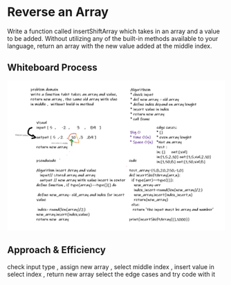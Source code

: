 # Reverse an Array
<!-- Description of the challenge -->
Write a function called insertShiftArray which takes in an array and a value to be added. Without utilizing any of the built-in methods available to your language, return an array with the new value added at the middle index.

## Whiteboard Process
<!-- Embedded whiteboard image -->
![sol image](cc2.PNG)

## Approach & Efficiency
<!-- What approach did you take?
 Discuss Why. What is the Big O space/time for this approach? -->
check input type ,  assign new array , select middle index  , insert value in select index  , return new array 
select the edge cases and try code with it 
